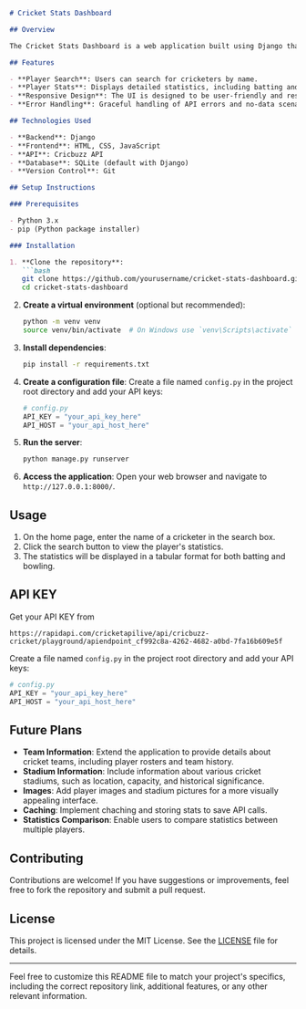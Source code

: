 ```markdown
# Cricket Stats Dashboard

## Overview

The Cricket Stats Dashboard is a web application built using Django that allows users to search for cricket players and view their statistics, including batting and bowling records. The application fetches data from the Cricbuzz API to provide real-time cricket statistics.

## Features

- **Player Search**: Users can search for cricketers by name.
- **Player Stats**: Displays detailed statistics, including batting and bowling averages, matches played, runs scored, and more.
- **Responsive Design**: The UI is designed to be user-friendly and responsive on different devices.
- **Error Handling**: Graceful handling of API errors and no-data scenarios.

## Technologies Used

- **Backend**: Django
- **Frontend**: HTML, CSS, JavaScript
- **API**: Cricbuzz API
- **Database**: SQLite (default with Django)
- **Version Control**: Git

## Setup Instructions

### Prerequisites

- Python 3.x
- pip (Python package installer)

### Installation

1. **Clone the repository**:
   ```bash
   git clone https://github.com/yourusername/cricket-stats-dashboard.git
   cd cricket-stats-dashboard
   ```

2. **Create a virtual environment** (optional but recommended):
   ```bash
   python -m venv venv
   source venv/bin/activate  # On Windows use `venv\Scripts\activate`
   ```

3. **Install dependencies**:
   ```bash
   pip install -r requirements.txt
   ```

4. **Create a configuration file**:
   Create a file named `config.py` in the project root directory and add your API keys:
   ```python
   # config.py
   API_KEY = "your_api_key_here"
   API_HOST = "your_api_host_here"
   ```

5. **Run the server**:
   ```bash
   python manage.py runserver
   ```

6. **Access the application**:
   Open your web browser and navigate to `http://127.0.0.1:8000/`.

## Usage

1. On the home page, enter the name of a cricketer in the search box.
2. Click the search button to view the player's statistics.
3. The statistics will be displayed in a tabular format for both batting and bowling.

## API KEY

Get your API KEY from 
```
https://rapidapi.com/cricketapilive/api/cricbuzz-cricket/playground/apiendpoint_cf992c8a-4262-4682-a0bd-7fa16b609e5f
```
Create a file named `config.py` in the project root directory and add your API keys:
   ```python
   # config.py
   API_KEY = "your_api_key_here"
   API_HOST = "your_api_host_here"
```

## Future Plans

- **Team Information**: Extend the application to provide details about cricket teams, including player rosters and team history.
- **Stadium Information**: Include information about various cricket stadiums, such as location, capacity, and historical significance.
- **Images**: Add player images and stadium pictures for a more visually appealing interface.
- **Caching**: Implement chaching and storing stats to save API calls.
- **Statistics Comparison**: Enable users to compare statistics between multiple players.

## Contributing

Contributions are welcome! If you have suggestions or improvements, feel free to fork the repository and submit a pull request.

## License

This project is licensed under the MIT License. See the [LICENSE](LICENSE) file for details.

---

Feel free to customize this README file to match your project's specifics, including the correct repository link, additional features, or any other relevant information.
